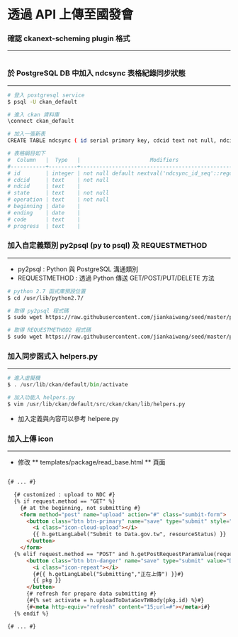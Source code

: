 # 透過 API 上傳至國發會

<script type="text/javascript" src="../js/general.js"></script>

### 確認 ckanext-scheming plugin 格式
---

```

```

### 於 PostgreSQL DB 中加入 ndcsync 表格紀錄同步狀態
---

```bash
# 登入 postgresql service
$ psql -U ckan_default

# 進入 ckan 資料庫
\connect ckan_default

# 加入一張新表
CREATE TABLE ndcsync ( id serial primary key, cdcid text not null, ndcid text, state text NOT NULL, operation text not null, beginning date, ending date, code text, progress text );

# 表格綱目如下
#  Column   |  Type   |                      Modifiers                       | Storage  | Stats target | Description
#-----------+---------+------------------------------------------------------+----------+--------------+-------------
# id        | integer | not null default nextval('ndcsync_id_seq'::regclass) | plain    |              |
# cdcid     | text    | not null                                             | extended |              |
# ndcid     | text    |                                                      | extended |              |
# state     | text    | not null                                             | extended |              |
# operation | text    | not null                                             | extended |              |
# beginning | date    |                                                      | plain    |              |
# ending    | date    |                                                      | plain    |              |
# code      | text    |                                                      | extended |              |
# progress  | text    |                                                      | extended |              |
```

### 加入自定義類別 py2psql (py to psql) 及 REQUESTMETHOD
---

* py2psql : Python 與 PostgreSQL 溝通類別
* REQUESTMETHOD : 透過 Python 傳送 GET/POST/PUT/DELETE 方法

```bash
# python 2.7 函式庫預設位置
$ cd /usr/lib/python2.7/

# 取得 py2psql 程式碼
$ sudo wget https://raw.githubusercontent.com/jiankaiwang/seed/master/python/py2psql.py

# 取得 REQUESTMETHOD2 程式碼
$ sudo wget https://raw.githubusercontent.com/jiankaiwang/seed/master/python/REQUESTMETHOD2.py
```

### 加入同步函式入 helpers.py
---

```python
# 進入虛擬機
$ . /usr/lib/ckan/default/bin/activate

# 加入功能入 helpers.py
$ vim /usr/lib/ckan/default/src/ckan/ckan/lib/helpers.py
```

* 加入定義與內容可以參考 helpere.py

### 加入上傳 icon
---

* 修改 ** templates/package/read_base.html ** 頁面

```html

{# ... #}

  {# customized : upload to NDC #}
  {% if request.method == "GET" %}
    {# at the beginning, not submitting #}
    <form method="post" name="upload" action="#" class="sumbit-form">
      <button class="btn btn-primary" name="save" type="submit" style="display: inline-block;" value="DataGovTW">
        <i class="icon-cloud-upload"></i>
        {{ h.getLangLabel("Submit to Data.gov.tw", resourceStatus) }}
      </button>
    </form>
  {% elif request.method == "POST" and h.getPostRequestParamValue(request.body, "save") == "DataGovTW" %}
      <button class="btn btn-danger" name="save" type="submit" value="DataGovTW">
        <i class="icon-repeat"></i>
        {#{{ h.getLangLabel("Submitting","正在上傳") }}#}
        {{ pkg }}
      </button>
      {# refresh for prepare data submitting #}
      {#{% set activate = h.uploadToDataGovTWBody(pkg.id) %}#}
      {#<meta http-equiv="refresh" content="15;url=#"></meta>i#}
  {% endif %}

{# ... #}

```




